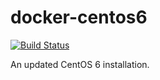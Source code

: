 # docker-centos6

[![Build Status](https://travis-ci.org/robertdebock/docker-centos6.svg?branch=master)](https://travis-ci.org/robertdebock/docker-centos6)

An updated CentOS 6 installation.
